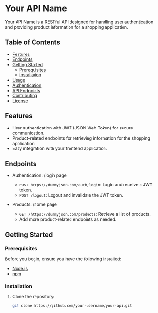 # Your API Name

Your API Name is a RESTful API designed for handling user authentication and providing product information for a shopping application.

## Table of Contents

- [Features](#features)
- [Endpoints](#endpoints)
- [Getting Started](#getting-started)
  - [Prerequisites](#prerequisites)
  - [Installation](#installation)
- [Usage](#usage)
- [Authentication](#authentication)
- [API Endpoints](#api-endpoints)
- [Contributing](#contributing)
- [License](#license)

## Features

- User authentication with JWT (JSON Web Token) for secure communication.
- Product-related endpoints for retrieving information for the shopping application.
- Easy integration with your frontend application.

## Endpoints

- Authentication:
  /login page
  - `POST https://dummyjson.com/auth/login`: Login and receive a JWT token.
  - `POST /logout`: Logout and invalidate the JWT token.

- Products:
   /home page
  - `GET /https://dummyjson.com/products`: Retrieve a list of products.
  - Add more product-related endpoints as needed.

## Getting Started

### Prerequisites

Before you begin, ensure you have the following installed:

- [Node.js](https://nodejs.org/)
- [npm](https://www.npmjs.com/)

### Installation

1. Clone the repository:

   ```bash
   git clone https://github.com/your-username/your-api.git
